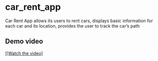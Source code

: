 # car_rent_app 

Car Rent App allows its users to rent cars, displays basic information for each car and its location, provides the user to track the car’s path

## Demo video
[![Watch the video]](https://drive.google.com/file/d/19sOiazSm1p7go5MQTJwkdsWm1tY4QOlG/view?usp=drive_link)

